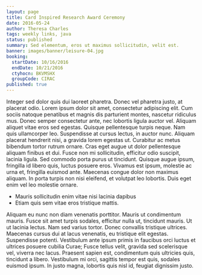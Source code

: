 ```yaml
---
layout: page
title: Card Inspired Research Award Ceremony
date: 2016-05-24
author: Theresa Charles
tags: weekly links, java
status: published
summary: Sed elementum, eros ut maximus sollicitudin, velit est.
banner: images/banner/leisure-04.jpg
booking:
  startDate: 10/16/2016
  endDate: 10/21/2016
  ctyhocn: BKVMSHX
  groupCode: CIRAC
published: true
---
```

Integer sed dolor quis dui laoreet pharetra. Donec vel pharetra justo, at placerat odio. Lorem ipsum dolor sit amet, consectetur adipiscing elit. Cum sociis natoque penatibus et magnis dis parturient montes, nascetur ridiculus mus. Donec semper consectetur ante, nec lobortis ligula auctor vel. Aliquam aliquet vitae eros sed egestas. Quisque pellentesque turpis neque. Nam quis ullamcorper leo. Suspendisse at cursus lectus, in auctor nunc. Aliquam placerat hendrerit nisi, a gravida lorem egestas ut. Curabitur ac metus bibendum tortor rutrum ornare. Cras eget augue ut dolor pellentesque aliquam finibus et dui.
Fusce non mi sollicitudin, efficitur odio suscipit, lacinia ligula. Sed commodo porta purus ut tincidunt. Quisque augue ipsum, fringilla id libero quis, luctus posuere eros. Vivamus est ipsum, molestie ac urna et, fringilla euismod ante. Maecenas congue dolor non maximus aliquam. In porta turpis non nisi eleifend, et volutpat leo lobortis. Duis eget enim vel leo molestie ornare.

* Mauris sollicitudin enim vitae nisi lacinia dapibus
* Etiam quis sem vitae eros tristique mattis.

Aliquam eu nunc non diam venenatis porttitor. Mauris ut condimentum mauris. Fusce sit amet turpis sodales, efficitur nulla ut, tincidunt mauris. Ut ut lacinia lectus. Nam sed varius tortor. Donec convallis tristique ultrices. Maecenas cursus dui at lacus venenatis, eu tristique elit egestas. Suspendisse potenti. Vestibulum ante ipsum primis in faucibus orci luctus et ultrices posuere cubilia Curae; Fusce tellus velit, gravida sed scelerisque vel, viverra nec lacus. Praesent sapien est, condimentum quis ultricies quis, tincidunt a libero. Vestibulum mi orci, sagittis tempor est quis, sodales euismod ipsum. In justo magna, lobortis quis nisl id, feugiat dignissim justo.
